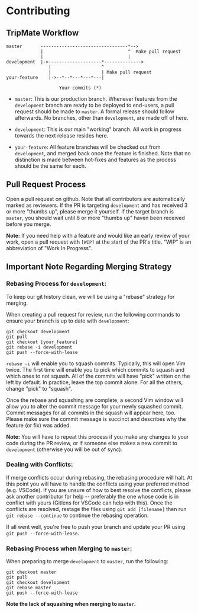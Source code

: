 # Contributing

## TripMate Workflow

```
master       ---------------------------------*-->
             |                                ^  Make pull request
             |                                |
development  |->--------------------*-------------->
                |                   ^
                |                   | Make pull request
your-feature    |->--*--*---*---*---|

                    Your commits (*)
```

- `master`: This is our production branch. Whenever features from the `development` branch are ready to be deployed to end-users, a pull request should be made to `master`. A formal release should follow afterwards. No branches, other than `development`, are made off of here.

- `development`: This is our main "working" branch. All work in progress towards the next release resides here.

- `your-feature`: All feature branches will be checked out from `development`, and merged back once the feature is finished. Note that no distinction is made between hot-fixes and features as the process should be the same for each.

## Pull Request Process

Open a pull request on github. Note that all contributors are automatically marked as reviewers.
If the PR is targeting `development` and has received 3 or more "thumbs up", please merge it yourself. If the target branch is `master`, you should wait until 6 or more "thumbs up" haven been received before you merge.

**Note:** If you need help with a feature and would like an early review of your work, open a pull request with `[WIP]` at the start of the PR's title. "WIP" is an abbreviation of "Work In Progress".

## Important Note Regarding Merging Strategy

### Rebasing Process for `development`:

To keep our git history clean, we will be using a "rebase" strategy for merging.

When creating a pull request for review, run the following commands to ensure your branch is up to date with `development`:

```
git checkout development
git pull
git checkout [your_feature]
git rebase -i development
git push --force-with-lease
```

`rebase -i` will enable you to squash commits. Typically, this will open Vim twice. The first time will enable you to pick which commits to squash and which ones to not squash. All of the commits will have "pick" written on the left by default. In practice, leave the top commit alone. For all the others, change "pick" to "squash".

Once the rebase and squashing are complete, a second Vim window will allow you to alter the commit message for your newly squashed commit. Commit messages for all commits in the squash will appear here, too. Please make sure the commit message is succinct and describes why the feature (or fix) was added.

**Note:** You will have to repeat this process if you make any changes to your code during the PR review, or if someone else makes a new commit to `development` (otherwise you will be out of sync).

### Dealing with Conflicts:

If merge conflicts occur during rebasing, the rebasing procedure will halt. At this point you will have to handle the conflicts using your preferred method (e.g. VSCode). If you are unsure of how to best resolve the conflicts, please ask another contributor for help -- preferably the one whose code is in conflict with yours (Gitlens for VSCode can help with this). Once the conflicts are resolved, restage the files using `git add [filename]` then run `git rebase --continue` to continue the rebasing operation.

If all went well, you're free to push your branch and update your PR using `git push --force-with-lease`.

### Rebasing Process when Merging to `master`:

When preparing to merge `development` to `master`, run the following:

```
git checkout master
git pull
git checkout development
git rebase master
git push --force-with-lease
```

**Note the lack of squashing when merging to `master`.**
